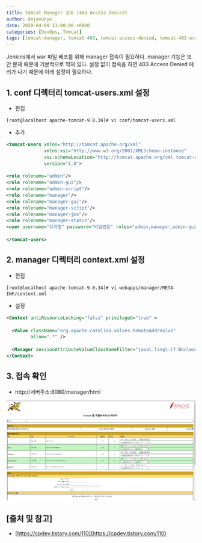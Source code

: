 ```yaml
---
title: Tomcat Manager 설정 (403 Access Denied)
author: dejavuhyo
date: 2020-04-09 13:00:00 +0900
categories: [DevOps, Tomcat]
tags: [tomcat-manager, tomcat-403, tomcat-access-denied, tomcat-403-error]
---
```


Jenkins에서 war 파일 배포를 위해 manager 접속이 필요하다. manager 기능은 보안 문제 때문에 기본적으로 막혀 있다.
설정 없이 접속을 하면 403 Access Denied 에러가 나기 때문에 아래 설정이 필요하다.

## 1. conf 디렉터리 tomcat-users.xml 설정

* 편집

```shell
[root@localhost apache-tomcat-9.0.34]# vi conf/tomcat-users.xml
```

* 추가

```xml
<tomcat-users xmlns="http://tomcat.apache.org/xml"
              xmlns:xsi="http://www.w3.org/2001/XMLSchema-instance"
              xsi:schemaLocation="http://tomcat.apache.org/xml tomcat-users.xsd"
              version="1.0">
 
<role rolename="admin"/>
<role rolename="admin-gui"/>
<role rolename="admin-script"/>
<role rolename="manager"/>
<role rolename="manager-gui"/>
<role rolename="manager-script"/>
<role rolename="manager-jmx"/>
<role rolename="manager-status"/>
<user username="유저명" password="비밀번호" roles="admin,manager,admin-gui,admin-script,manager-gui,manager-script,manager-jmx,manager-status" />
 
</tomcat-users>
```

## 2. manager 디렉터리 context.xml 설정

* 편집

```shell
[root@localhost apache-tomcat-9.0.34]# vi webapps/manager/META-INF/context.xml
```

* 설정

```xml
<Context antiResourceLocking="false" privileged="true" >

  <Valve className="org.apache.catalina.valves.RemoteAddrValve"
         allow=".*" />

  <Manager sessionAttributeValueClassNameFilter="java\.lang\.(?:Boolean|Integer|Long|Number|String)|org\.apache\.catalina\.filters\.CsrfPreventionFilter\$LruCache(?:\$1)?|java\.util\.(?:Linked)?HashMap"/>
</Context>
```

## 3. 접속 확인

* http://서버주소:8080/manager/html

![img001](/assets/img/2020-04-09-tomcat-manager/img001.png)

## [출처 및 참고]
* [https://cpdev.tistory.com/110](https://cpdev.tistory.com/110)
